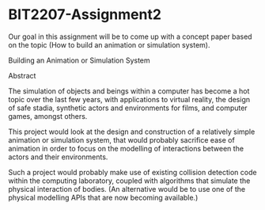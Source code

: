 # BIT2207-Assignment2
Our goal in this assignment will be to come up with a concept paper based on the topic (How to build an animation or simulation system). 


Building an Animation or Simulation System

Abstract

The simulation of objects and beings within a computer has become a hot topic over the last few years, with applications to virtual reality, the design of safe stadia, synthetic actors and environments for films, and computer games, amongst others. 

This project would look at the design and construction of a relatively simple animation or simulation system, that would probably sacrifice ease of animation in order to focus on the modelling of interactions between the actors and their environments.

Such a project would probably make use of existing collision detection code within the computing laboratory, coupled with algorithms that simulate the physical interaction of bodies. (An alternative would be to use one of the physical modelling APIs that are now becoming available.)
